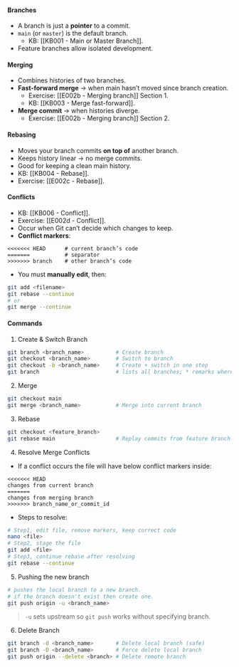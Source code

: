 #### **Branches**

- A branch is just a **pointer** to a commit.
- `main` (or `master`) is the default branch.
	- KB: [[KB001 - Main or Master Branch]].
- Feature branches allow isolated development.
#### **Merging**

- Combines histories of two branches.
- **Fast-forward merge** → when main hasn’t moved since branch creation.
	- Exercise: [[E002b - Merging branch]] Section 1.
	- KB: [[KB003 - Merge fast-forward]].
- **Merge commit** → when histories diverge.
	- Exercise: [[E002b - Merging branch]] Section 2.
#### **Rebasing**

- Moves your branch commits **on top of** another branch.
- Keeps history linear → no merge commits.
- Good for keeping a clean main history.
- KB: [[KB004 - Rebase]].
- Exercise: [[E002c - Rebase]].
#### **Conflicts**

- KB: [[KB006 - Conflict]].
- Exercise: [[E002d - Conflict]].
- Occur when Git can’t decide which changes to keep.
- **Conflict markers**:

```plaintext
<<<<<<< HEAD      # current branch’s code
=======           # separator
>>>>>>> branch    # other branch’s code
```
- You must **manually edit**, then:
```bash
git add <filename>
git rebase --continue
# or
git merge --continue
```
#### **Commands**
1. Create & Switch Branch
```bash
git branch <branch_name>          # Create branch
git checkout <branch_name>        # Switch to branch
git checkout -b <branch_name>     # Create + switch in one step
git branch                        # lists all branches; * remarks where you are
```
2. Merge
```bash
git checkout main
git merge <branch_name>           # Merge into current branch
```
3. Rebase
```bash
git checkout <feature_branch>
git rebase main                   # Replay commits from feature branch on top of main
```
4. Resolve Merge Conflicts
- If a conflict occurs the file will have below conflict markers inside:
```
<<<<<<< HEAD
changes from current branch
=======
changes from merging branch
>>>>>>> branch_name_or_commit_id
```
   - Steps to resolve:
```bash
# Step1, edit file, remove markers, keep correct code
nano <file>
# Step2, stage the file
git add <file>     
# Step3, continue rebase after resolving
git rebase --continue             
```
5.  Pushing the new branch
```bash
# pushes the local branch to a new branch.
# if the branch doesn't exist then create one.
git push origin -u <branch_name> 
```

>    `-u` sets upstream so `git push` works without specifying branch.

6. Delete Branch
```bash
git branch -d <branch_name>       # Delete local branch (safe)
git branch -D <branch_name>       # Force delete local branch
git push origin --delete <branch> # Delete remote branch
```
